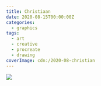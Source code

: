 ```yaml
---
title: Christiaan
date: 2020-08-15T00:00:00Z
categories:
  - graphics
tags:
  - art
  - creative
  - procreate
  - drawing
coverImage: cdn:/2020-08-christian
---
```


![](cdn:/2020-08-christian?class=fw)
